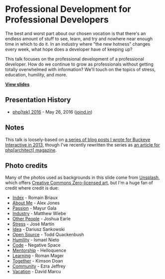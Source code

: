 # Professional Development for Professional Developers

The best and worst part about our chosen vocation is that there's an endless amount of stuff to see, learn, and try and nowhere near enough time in which to do it. In an industry where "the new hotness" changes every week, what hope does a developer have of keeping up?

This talk focuses on the professional development of a professional developer. How do we continue to grow as professionals without getting totally overwhelmed with information? We'll touch on the topics of stress, education, humility, and more.

**[View slides](http://stevegrunwell.github.io/professional-development-professional-developers)**

## Presentation History

* [php[tek] 2016](https://tek.phparch.com/) - May 26, 2016 ([joind.in](https://joind.in/talk/1e328))

## Notes

This talk is loosely-based on [a series of blog posts I wrote for Buckeye Interactive in 2013](http://www.buckeyeinteractive.com/2013/09/professional-development-for-professional-developers/), though I've recently rewritten the series as [an article for php[architect] magazine](https://www.phparch.com/).

## Photo credits

Many of the photos used as backgrounds in this slide come from [Unsplash](https://unsplash.com), which offers [Creative Commons Zero-licensed art](http://creativecommons.org/publicdomain/zero/1.0/), but I'm a huge fan of credit where credit is due:

* [Index](https://unsplash.com/photos/yD3PXDV7Sjc) - Romain Briaux
* [About Me](https://unsplash.com/photos/JS-QXqSGVE8) - Alex Jones
* [Passion](https://unsplash.com/photos/2PODhmrvLik) - Mayur Gala
* [Industry](https://unsplash.com/photos/VviFtDJakYk) - Matthew Wiebe
* [Other People](https://unsplash.com/photos/ZMcLVBi9xx4) - Joshua Earle
* [Stress](https://unsplash.com/photos/45sjAjSjArQ) - José Martín
* [Idea](https://unsplash.com/photos/dvK_CT1Wg78) - Dariusz Sankowski
* [Open Source](https://unsplash.com/photos/IClZBVw5W5A) - Todd Quackenbush
* [Humility](https://unsplash.com/photos/Zi8-E3qJ_RM) - Ismael Nieto
* [Code](https://unsplash.com/photos/6g0KJWnBhxg) - Negative Space
* [Mentorship](https://unsplash.com/photos/5fNmWej4tAA) - Helloquence
* [Learning](https://unsplash.com/photos/5mZ_M06Fc9g) - Roman Mager
* [Together](https://unsplash.com/photos/AZMmUy2qL6A) - Kimson Doan
* [Community](https://unsplash.com/photos/pPquxoraq_M) - Ezra Jeffrey
* [Vacation](https://unsplash.com/photos/58Mkqady7lE) - David Marcu